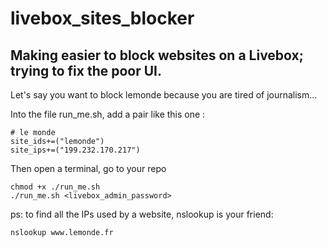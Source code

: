 # livebox_sites_blocker

## Making easier to block websites on a Livebox; trying to fix the poor UI.
Let's say you want to block lemonde because you are tired of journalism...

Into the file run_me.sh, add a pair like this one :
```
# le monde
site_ids+=("lemonde")
site_ips+=("199.232.170.217")
```

Then open a terminal, go to your repo
```
chmod +x ./run_me.sh
./run_me.sh <livebox_admin_password>
```

ps: to find all the IPs used by a website, nslookup is your friend:
```
nslookup www.lemonde.fr
```